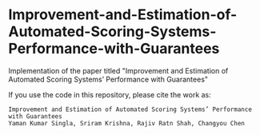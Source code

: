 # Improvement-and-Estimation-of-Automated-Scoring-Systems-Performance-with-Guarantees
Implementation of the paper titled "Improvement and Estimation of Automated Scoring Systems’ Performance with Guarantees"


If you use the code in this repository, please cite the work as:
```
Improvement and Estimation of Automated Scoring Systems’ Performance with Guarantees
Yaman Kumar Singla, Sriram Krishna, Rajiv Ratn Shah, Changyou Chen
```
